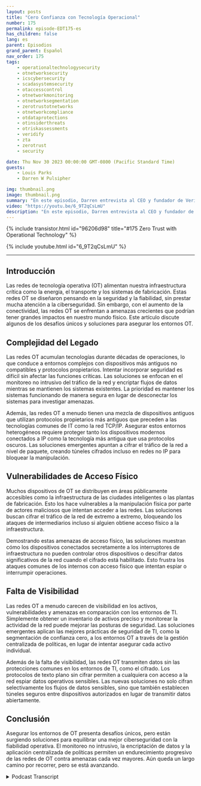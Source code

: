 ```yaml
---
layout: posts
title: "Cero Confianza con Tecnología Operacional"
number: 175
permalink: episode-EDT175-es
has_children: false
lang: es
parent: Episodios
grand_parent: Español
nav_order: 175
tags:
    - operationaltechnologysecurity
    - otnetworksecurity
    - icscybersecurity
    - scadasystemsecurity
    - otaccesscontrol
    - otnetworkmonitoring
    - otnetworksegmentation
    - zerotrustotnetworks
    - otnetworkcompliance
    - otdataprotections
    - otinsiderthreats
    - otriskassessments
    - veridify
    - zta
    - zerotrust
    - security

date: Thu Nov 30 2023 00:00:00 GMT-0800 (Pacific Standard Time)
guests:
    - Louis Parks
    - Darren W Pulsipher

img: thumbnail.png
image: thumbnail.png
summary: "En este episodio, Darren entrevista al CEO y fundador de Veridify, Louis Parks. Discuten los problemas únicos con las redes de tecnología operativa que controlan la infraestructura crítica, debido a la complejidad heredada, las vulnerabilidades de accesibilidad y la falta de visibilidad."
video: "https://youtu.be/6_9T2qCsLmU"
description: "En este episodio, Darren entrevista al CEO y fundador de Veridify, Louis Parks. Discuten los problemas únicos con las redes de tecnología operativa que controlan la infraestructura crítica, debido a la complejidad heredada, las vulnerabilidades de accesibilidad y la falta de visibilidad."
---
```


<div>
{% include transistor.html id="96206d98" title="#175 Zero Trust with Operational Technology" %}

{% include youtube.html id="6_9T2qCsLmU" %}
</div>

---

## Introducción

Las redes de tecnología operativa (OT) alimentan nuestra infraestructura crítica como la energía, el transporte y los sistemas de fabricación. Estas redes OT se diseñaron pensando en la seguridad y la fiabilidad, sin prestar mucha atención a la ciberseguridad. Sin embargo, con el aumento de la conectividad, las redes OT se enfrentan a amenazas crecientes que podrían tener grandes impactos en nuestro mundo físico. Este artículo discute algunos de los desafíos únicos y soluciones para asegurar los entornos OT.

## Complejidad del Legado

Las redes OT acumulan tecnologías durante décadas de operaciones, lo que conduce a entornos complejos con dispositivos más antiguos no compatibles y protocolos propietarios. Intentar incorporar seguridad es difícil sin afectar las funciones críticas. Las soluciones se enfocan en el monitoreo no intrusivo del tráfico de la red y encriptar flujos de datos mientras se mantienen los sistemas existentes. La prioridad es mantener los sistemas funcionando de manera segura en lugar de desconectar los sistemas para investigar amenazas.

Además, las redes OT a menudo tienen una mezcla de dispositivos antiguos que utilizan protocolos propietarios más antiguos que preceden a las tecnologías comunes de IT como la red TCP/IP. Asegurar estos entornos heterogéneos requiere proteger tanto los dispositivos modernos conectados a IP como la tecnología más antigua que usa protocolos oscuros. Las soluciones emergentes apuntan a cifrar el tráfico de la red a nivel de paquete, creando túneles cifrados incluso en redes no IP para bloquear la manipulación.

## Vulnerabilidades de Acceso Físico

Muchos dispositivos de OT se distribuyen en áreas públicamente accesibles como la infraestructura de las ciudades inteligentes o las plantas de fabricación. Esto los hace vulnerables a la manipulación física por parte de actores maliciosos que intentan acceder a las redes. Las soluciones buscan cifrar el tráfico de la red de extremo a extremo, bloqueando los ataques de intermediarios incluso si alguien obtiene acceso físico a la infraestructura.

Demostrando estas amenazas de acceso físico, las soluciones muestran cómo los dispositivos conectados secretamente a los interruptores de infraestructura no pueden controlar otros dispositivos o descifrar datos significativos de la red cuando el cifrado está habilitado. Esto frustra los ataques comunes de los internos con acceso físico que intentan espiar o interrumpir operaciones.

## Falta de Visibilidad

Las redes OT a menudo carecen de visibilidad en los activos, vulnerabilidades y amenazas en comparación con los entornos de TI. Simplemente obtener un inventario de activos preciso y monitorear la actividad de la red puede mejorar las posturas de seguridad. Las soluciones emergentes aplican las mejores prácticas de seguridad de TI, como la segmentación de confianza cero, a los entornos OT a través de la gestión centralizada de políticas, en lugar de intentar asegurar cada activo individual.


Además de la falta de visibilidad, las redes OT transmiten datos sin las protecciones comunes en los entornos de TI, como el cifrado. Los protocolos de texto plano sin cifrar permiten a cualquiera con acceso a la red espiar datos operativos sensibles. Las nuevas soluciones no solo cifran selectivamente los flujos de datos sensibles, sino que también establecen túneles seguros entre dispositivos autorizados en lugar de transmitir datos abiertamente.

## Conclusión

Asegurar los entornos de OT presenta desafíos únicos, pero están surgiendo soluciones para equilibrar una mejor ciberseguridad con la fiabilidad operativa. El monitoreo no intrusivo, la encriptación de datos y la aplicación centralizada de políticas permiten un endurecimiento progresivo de las redes de OT contra amenazas cada vez mayores. Aún queda un largo camino por recorrer, pero se está avanzando.



<details>
<summary> Podcast Transcript </summary>

<p></p>

</details>
